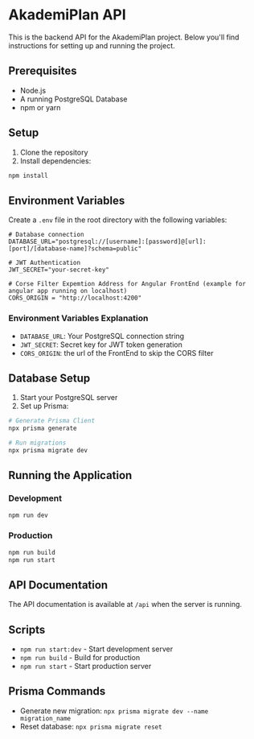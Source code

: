 # AkademiPlan API

This is the backend API for the AkademiPlan project. Below you'll find instructions for setting up and running the project.

## Prerequisites

- Node.js
- A running PostgreSQL Database
- npm or yarn

## Setup

1. Clone the repository
2. Install dependencies:

```bash
npm install
```

## Environment Variables

Create a `.env` file in the root directory with the following variables:

```env
# Database connection
DATABASE_URL="postgresql://[username]:[password]@[url]:[port]/[database-name]?schema=public"

# JWT Authentication
JWT_SECRET="your-secret-key"

# Corse Filter Expemtion Address for Angular FrontEnd (example for angular app running on localhost)
CORS_ORIGIN = "http://localhost:4200"
```

### Environment Variables Explanation

- `DATABASE_URL`: Your PostgreSQL connection string
- `JWT_SECRET`: Secret key for JWT token generation
- `CORS_ORIGIN`: the url of the FrontEnd to skip the CORS filter

## Database Setup

1. Start your PostgreSQL server
2. Set up Prisma:

```bash
# Generate Prisma Client
npx prisma generate

# Run migrations
npx prisma migrate dev
```

## Running the Application

### Development

```bash
npm run dev
```

### Production

```bash
npm run build
npm run start
```

## API Documentation

The API documentation is available at `/api` when the server is running.

## Scripts

- `npm run start:dev` - Start development server
- `npm run build` - Build for production
- `npm run start` - Start production server

## Prisma Commands

- Generate new migration: `npx prisma migrate dev --name migration_name`
- Reset database: `npx prisma migrate reset`
